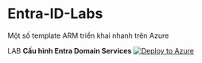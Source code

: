 # Entra-ID-Labs
Một số template ARM triển khai nhanh trên Azure

LAB **Cấu hình Entra Domain Services**
[![Deploy to Azure](https://aka.ms/deploytoazurebutton)](https://portal.azure.com/#create/Microsoft.Template/uri/https%3A%2F%2Fgithub.com%2Fhieulecyber%2FAzure-Click2Deploy%2Fblob%2Fmain%2Ftemplates%2FAzureVM-template.json)

